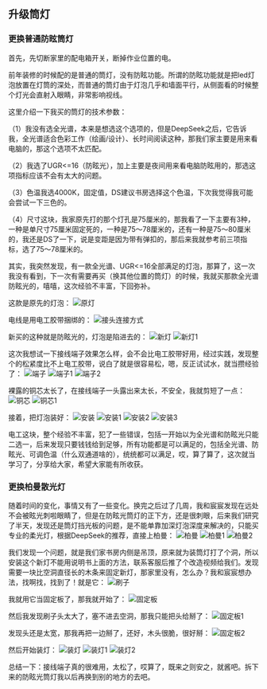 ## 升级筒灯
### 更换普通防眩筒灯
首先，先切断家里的配电箱开关，断掉作业位置的电。

前年装修的时候配的是普通的筒灯，没有防眩功能。所谓的防眩功能就是把led灯泡放置在灯筒的深处，而普通的筒灯由于灯泡几乎和墙面平行，从侧面看的时候整个灯光会直射入眼睛，非常影响视线。

这里介绍一下我买的筒灯的技术参数：

（1）我没有选全光谱，本来是想选这个选项的，但是DeepSeek之后，它告诉我，全光谱适合色彩工作（绘画/设计）、长时间阅读这种，那我们家主要是用来看电脑的，那这个选项不太匹配。

（2）我选了UGR<=16（防眩光），加上主要是夜间用来看电脑防眩用的，那选这项指标应该不会有太大的问题。

（3）色温我选4000K，固定值，DS建议书房选择这个色温，下次我觉得我可能会尝试一下三色的。

（4）尺寸这块，我家原先打的那个灯孔是75厘米的，那我看了一下主要有3种，一种是单尺寸75厘米固定死的，一种是75～78厘米的，还有一种是75～80厘米的，我还是DS了一下，说是变距是因为带有弹扣的，那后来我就参考前三项指标，选了75～78厘米的。

其实，我突然发现，有一款全光谱、UGR<=16全部满足的灯泡，那算了，这一次我没有看到，下一次有需要再买（换其他位置的筒灯）的时候，我就买那款全光谱防眩光的，嘻嘻，这次经验不丰富，下回弥补。

这款是原先的灯泡：
![原灯](../images/1-维修家电/09-升级筒灯/原灯.webp)

电线是用电工胶带捆绑的：
![接头连接方式](../images/1-维修家电/09-升级筒灯/接头连接方式.webp)

新买的这种就是防眩光的，灯泡是陷进去的：
![新灯](../images/1-维修家电/09-升级筒灯/新灯.webp)
![新灯1](../images/1-维修家电/09-升级筒灯/新灯1.webp)

这次我想试一下接线端子效果怎么样，会不会比电工胶带好用，经过实践，发现整个的松紧度比不上电工胶带，说白了就是很容易松，嗯，反正试试水，就当攒经验了：
![端子](../images/1-维修家电/09-升级筒灯/端子.webp)
![端子1](../images/1-维修家电/09-升级筒灯/端子1.webp)
![端子2](../images/1-维修家电/09-升级筒灯/端子2.webp)

裸露的铜芯太长了，在接线端子一头露出来太长，不安全，我就剪短了一点：
![铜芯](../images/1-维修家电/09-升级筒灯/铜芯.webp)
![铜芯1](../images/1-维修家电/09-升级筒灯/铜芯1.webp)

接着，把灯泡装好：
![安装](../images/1-维修家电/09-升级筒灯/安装.webp)
![安装1](../images/1-维修家电/09-升级筒灯/安装1.webp)
![安装2](../images/1-维修家电/09-升级筒灯/安装2.webp)
![安装3](../images/1-维修家电/09-升级筒灯/安装3.webp)

电工这块，整个经验不丰富，犯了一些错误，包括一开始以为全光谱和防眩光只能二选一，后来发现只要钱钱给到足够，所有功能都是可以满足的，包括全光谱、防眩光、可调色温（什么双通道啥的），统统都可以满足，哎，算了算了，这次就当学习了，分享给大家，希望大家能有所收获。

### 更换柏曼散光灯
随着时间的变化，事情又有了一些变化。换完之后过了几周，我和宸宸发现在远处不会被眩光刺啦眼睛了，但是在防眩光筒灯的正下方，还是很刺眼，后来我们研究了半天，发现还是筒灯挡光板的问题，是不能单靠加深灯泡深度来解决的，只能买专业的柔光灯，根据DeepSeek的推荐，直接上柏曼：
![柏曼](../images/1-维修家电/09-升级筒灯/柏曼.webp)
![柏曼1](../images/1-维修家电/09-升级筒灯/柏曼1.webp)
![柏曼2](../images/1-维修家电/09-升级筒灯/柏曼2.webp)

我们发现一个问题，就是我们家书房内侧是吊顶，原来就为装筒灯打了个洞，所以安装这个新灯不能用说明书上面的方法，联系客服后推了个改造视频给我们。发现需要一块比空洞直径长的木条来固定新灯，那家里没有，怎么办？我和宸宸想办法，找啊找，找到了！就是它：
![刷子](../images/1-维修家电/09-升级筒灯/刷子.webp)

我就用它当固定板了，那我就开始了：
![固定板](../images/1-维修家电/09-升级筒灯/固定板.webp)

然后我发现刷子头太大了，塞不进去空洞，那我只能把头给掰了：
![固定板1](../images/1-维修家电/09-升级筒灯/固定板1.webp)

发现头还是太宽，那我再把一边掰了，还好，木头很脆，很好掰：
![固定板2](../images/1-维修家电/09-升级筒灯/固定板2.webp)

然后开始装灯：
![装灯](../images/1-维修家电/09-升级筒灯/装灯.webp)
![装灯1](../images/1-维修家电/09-升级筒灯/装灯1.webp)
![装灯2](../images/1-维修家电/09-升级筒灯/装灯2.webp)

总结一下：接线端子真的很难用，太松了，哎算了，既来之则安之，就酱吧。拆下来的防眩光筒灯我以后再换到别的地方的去吧。